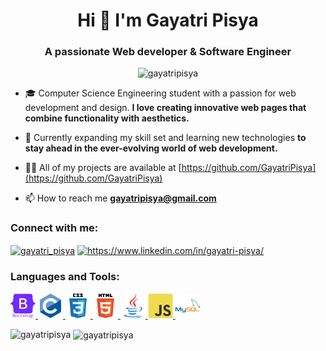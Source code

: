 <h1 align="center">Hi 👋 I'm Gayatri Pisya</h1>
<h3 align="center">A passionate Web developer & Software Engineer</h3>

<p align="center"> <img src="https://komarev.com/ghpvc/?username=gayatripisya&label=Profile%20views&color=0e75b6&style=flat" alt="gayatripisya" /> </p>

- 🎓 Computer Science Engineering student with a passion for web development and design. **I love creating innovative web pages that combine functionality with aesthetics.**

- 🚀 Currently expanding my skill set and learning new technologies **to stay ahead in the ever-evolving world of web development.**

- 👨‍💻 All of my projects are available at [https://github.com/GayatriPisya](https://github.com/GayatriPisya)

- 📫 How to reach me **gayatripisya@gmail.com**

<h3 align="left">Connect with me:</h3>
<p align="left">
<a href="https://twitter.com/gayatri_pisya" target="blank"><img align="center" src="https://raw.githubusercontent.com/rahuldkjain/github-profile-readme-generator/master/src/images/icons/Social/twitter.svg" alt="gayatri_pisya" height="30" width="40" /></a>
<a href="https://linkedin.com/in/https://www.linkedin.com/in/gayatri-pisya/" target="blank"><img align="center" src="https://raw.githubusercontent.com/rahuldkjain/github-profile-readme-generator/master/src/images/icons/Social/linked-in-alt.svg" alt="https://www.linkedin.com/in/gayatri-pisya/" height="30" width="40" /></a>
</p>

<h3 align="left">Languages and Tools:</h3>
<p align="left"> <a href="https://getbootstrap.com" target="_blank" rel="noreferrer"> <img src="https://raw.githubusercontent.com/devicons/devicon/master/icons/bootstrap/bootstrap-plain-wordmark.svg" alt="bootstrap" width="40" height="40"/> </a> <a href="https://www.cprogramming.com/" target="_blank" rel="noreferrer"> <img src="https://raw.githubusercontent.com/devicons/devicon/master/icons/c/c-original.svg" alt="c" width="40" height="40"/> </a> <a href="https://www.w3schools.com/css/" target="_blank" rel="noreferrer"> <img src="https://raw.githubusercontent.com/devicons/devicon/master/icons/css3/css3-original-wordmark.svg" alt="css3" width="40" height="40"/> </a> <a href="https://www.w3.org/html/" target="_blank" rel="noreferrer"> <img src="https://raw.githubusercontent.com/devicons/devicon/master/icons/html5/html5-original-wordmark.svg" alt="html5" width="40" height="40"/> </a> <a href="https://www.java.com" target="_blank" rel="noreferrer"> <img src="https://raw.githubusercontent.com/devicons/devicon/master/icons/java/java-original.svg" alt="java" width="40" height="40"/> </a> <a href="https://developer.mozilla.org/en-US/docs/Web/JavaScript" target="_blank" rel="noreferrer"> <img src="https://raw.githubusercontent.com/devicons/devicon/master/icons/javascript/javascript-original.svg" alt="javascript" width="40" height="40"/> </a> <a href="https://www.mysql.com/" target="_blank" rel="noreferrer"> <img src="https://raw.githubusercontent.com/devicons/devicon/master/icons/mysql/mysql-original-wordmark.svg" alt="mysql" width="40" height="40"/> </a> </p>

<p><img align="left" src="https://github-readme-stats.vercel.app/api/top-langs?username=gayatripisya&show_icons=true&locale=en&layout=compact" alt="gayatripisya" /></p>

<p>&nbsp;<img align="center" src="https://github-readme-stats.vercel.app/api?username=gayatripisya&show_icons=true&locale=en" alt="gayatripisya" /></p>
